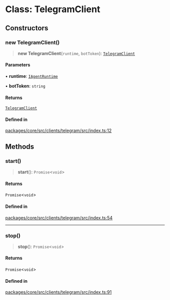 # Class: TelegramClient

## Constructors

### new TelegramClient()

> **new TelegramClient**(`runtime`, `botToken`): [`TelegramClient`](TelegramClient.md)

#### Parameters

• **runtime**: [`IAgentRuntime`](../interfaces/IAgentRuntime.md)

• **botToken**: `string`

#### Returns

[`TelegramClient`](TelegramClient.md)

#### Defined in

[packages/core/src/clients/telegram/src/index.ts:12](https://github.com/ai16z/eliza/blob/main/packages/core/src/clients/telegram/src/index.ts#L12)

## Methods

### start()

> **start**(): `Promise`\<`void`\>

#### Returns

`Promise`\<`void`\>

#### Defined in

[packages/core/src/clients/telegram/src/index.ts:54](https://github.com/ai16z/eliza/blob/main/packages/core/src/clients/telegram/src/index.ts#L54)

***

### stop()

> **stop**(): `Promise`\<`void`\>

#### Returns

`Promise`\<`void`\>

#### Defined in

[packages/core/src/clients/telegram/src/index.ts:91](https://github.com/ai16z/eliza/blob/main/packages/core/src/clients/telegram/src/index.ts#L91)

